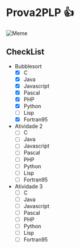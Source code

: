 # Prova2PLP :thumbsup:

![Meme]([http://developer.r-project.org/Logo/Rlogo-5.png](https://conteudo.imguol.com.br/c/noticias/df/2022/02/17/ti-da-depressao-meme-1645104317374_v2_750x421.jpg))

## CheckList

  - Bubblesort
    - [x] C
    - [x] Java
    - [x] Javascript
    - [x] Pascal
    - [x] PHP
    - [x] Python
    - [ ] Lisp
    - [x] Fortran95
    
   - Atividade 2 </br>
      - [ ] C </br>
      - [ ] Java </br>
      - [ ] Javascript </br>
      - [ ] Pascal </br>
      - [ ] PHP </br>
      - [ ] Python </br>
      - [ ] Lisp </br>
      - [ ] Fortran95  </br>   
    
   - Atividade 3
      - [ ] C </br>
      - [ ] Java </br>
      - [ ] Javascript </br>
      - [ ] Pascal </br>
      - [ ] PHP </br>
      - [ ] Python </br>
      - [ ] Lisp </br>
      - [ ] Fortran95 </br>    

